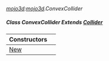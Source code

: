 _[mojo3d](../../modules/mojo3d/mojo3d-module.md):[mojo3d](../../modules/mojo3d/mojo3d-module.md).ConvexCollider_
##### Class ConvexCollider Extends [Collider](../../modules/mojo3d/mojo3d-collider.md)

| Constructors | |
|:---|:---|
| [New](mojo3d-convexcollider-new.md) |  |
